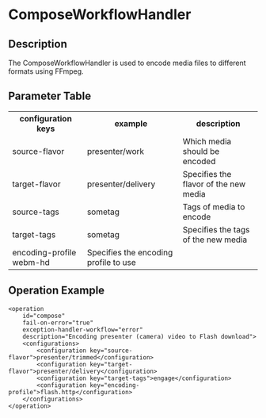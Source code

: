 # ComposeWorkflowHandler

## Description
The ComposeWorkflowHandler is used to encode media files to different formats using FFmpeg.

## Parameter Table
<table>
<tr><th>configuration keys</th><th>example</th><th>description</th></tr>	 
<tr><td>source-flavor</td><td>presenter/work</td><td>Which media should be encoded</td></tr>
<tr><td>target-flavor </td><td>presenter/delivery</td><td>Specifies the flavor of the new media</td></tr>
<tr><td>source-tags</td><td>	sometag	</td><td>Tags of media to encode	 </td></tr>
<tr><td>target-tags</td><td>	sometag	</td><td>Specifies the tags of the new media </td></tr>	 
<tr><td>encoding-profile	webm-hd	</td><td>Specifies the encoding profile to use </td></tr>
</table>	 
 
## Operation Example

    <operation
        id="compose"
        fail-on-error="true"
        exception-handler-workflow="error"
        description="Encoding presenter (camera) video to Flash download">
        <configurations>
            <configuration key="source-flavor">presenter/trimmed</configuration>
            <configuration key="target-flavor">presenter/delivery</configuration>
            <configuration key="target-tags">engage</configuration>
            <configuration key="encoding-profile">flash.http</configuration>
        </configurations>
    </operation>
